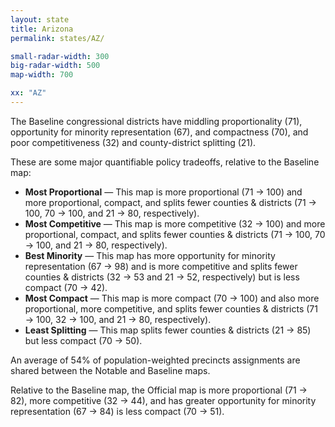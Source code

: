 ```yaml
---
layout: state
title: Arizona
permalink: states/AZ/

small-radar-width: 300
big-radar-width: 500
map-width: 700

xx: "AZ"
---
```


The Baseline congressional districts have middling proportionality (71), 
opportunity for minority representation (67), and compactness (70), and
poor competitiveness (32) and county-district splitting (21).

These are some major quantifiable policy tradeoffs, relative to the Baseline map:

-   **Most Proportional** &#8212; This map is more proportional (71 &#x2192; 100) 
    and more proportional, compact, and splits fewer counties &amp; districts (71 &#x2192; 100, 70 &#x2192; 100, and 21 &#x2192; 80, respectively).
-   **Most Competitive** &#8212; This map is more competitive (32 &#x2192; 100) 
    and more proportional, compact, and splits fewer counties &amp; districts (71 &#x2192; 100, 70 &#x2192; 100, and 21 &#x2192; 80, respectively).
-   **Best Minority** &#8212; This map has more opportunity for minority representation (67 &#x2192; 98) 
    and is more competitive and splits fewer counties &amp; districts (32 &#x2192; 53 and 21 &#x2192; 52, respectively)
    but is less compact (70 &#x2192; 42).
-   **Most Compact** &#8212; This map is more compact (70 &#x2192; 100) and also
    more proportional, more competitive, and splits fewer counties &amp; districts (71 &#x2192; 100, 32 &#x2192; 100, and 21 &#x2192; 80, respectively).
-   **Least Splitting** &#8212; This map splits fewer counties &amp; districts (21 &#x2192; 85) 
    but less compact (70 &#x2192; 50).

An average of 54% of population-weighted precincts assignments are shared between the Notable and Baseline maps.

Relative to the Baseline map, 
the Official map is more proportional (71 &#x2192; 82),
more competitive (32 &#x2192; 44), and
has greater opportunity for minority representation (67 &#x2192; 84)
is less compact (70 &#x2192; 51).